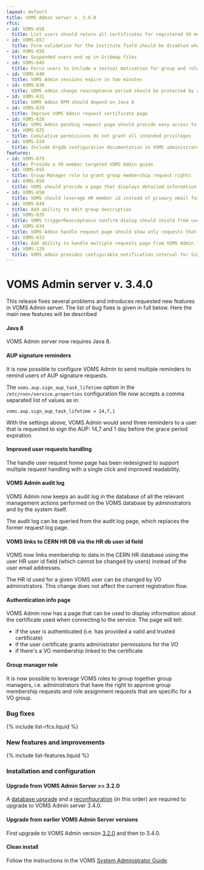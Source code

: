 ```yaml
---
layout: default
title: VOMS Admin server v. 3.4.0
rfcs:
- id: VOMS-658
  title: List users should return all certificates for registered VO members
- id: VOMS-657
  title: Form validation for the Institute field should be disabled when HR DB integration is on
- id: VOMS-656
  title: Suspended users end up in Gridmap files
- id: VOMS-645
  title: Force users to include a textual motivation for group and role requests
- id: VOMS-640
  title: VOMS Admin sessions expire in two minutes
- id: VOMS-636
  title: VOMS admin change reacceptance period should be protected by a confirmation dialog
- id: VOMS-631
  title: VOMS Admin RPM should depend on Java 8
- id: VOMS-629
  title: Improve VOMS Admin request certificate page
- id: VOMS-628
  title: VOMS Admin pending request page should provide easy access to requestor email address
- id: VOMS-625
  title: Cumulative permissions do not grant all intended privileges
- id: VOMS-524
  title: Include Orgdb configuration documentation in VOMS administrator guide
features:
- id: VOMS-675
  title: Provide a VO member targeted VOMS Admin guide
- id: VOMS-655
  title: Group-Manager role to grant group membership request rights
- id: VOMS-654
  title: VOMS should provide a page that displays detailed information about the certificate used to connect to the service
- id: VOMS-650
  title: VOMS should leverage HR member id instead of primary email for linking VOMS and HR membership
- id: VOMS-649
  title: Add ability to edit group description
- id: VOMS-635
  title: VOMS triggerReacceptance confirm dialog should shield from user mistakes
- id: VOMS-634
  title: VOMS Admin handle request page should show only requests that can be handled by an administrator
- id: VOMS-633
  title: Add ability to handle multiple requests page from VOMS Admin "Handle requests" page
- id: VOMS-129
  title: VOMS admin provides configurable notification interval for Sign AUP messages
---
```


# VOMS Admin server v. 3.4.0

This release fixes several problems and introduces requested new features in
VOMS Admin server. The list of bug fixes is given in full below. Here the main
new features will be described

#### Java 8

VOMS Admin server now requires Java 8.

#### AUP signature reminders

It is now possible to configure VOMS Admin to send multiple reminders to remind
users of AUP signature requests.

The `voms.aup.sign_aup_task_lifetime` option in the `/etc/<vo>/service.properties` configuration
file now accepts a comma separated list of values as in:

    voms.aup.sign_aup_task_lifetime = 14,7,1

With the settings above, VOMS Admin would send three reminders to a user that is requested
to sign the AUP: 14,7 and 1 day before the grace period expiration.

#### Improved user requests handling

The handle user request home page has been redesigned to support multiple request handling
with a single click and improved readability.

#### VOMS Admin audit log

VOMS Admin now keeps an audit log in the database of all the relevant
management actions performed on the VOMS database by administrators and by the
system itself.

The audit log can be queried from the audit log page, which replaces the former
request log page.

#### VOMS links to CERN HR DB via the HR db user id field

VOMS now links membership to data in the CERN HR database using the user HR user id field (which
cannot be changed by users) instead of the user email addresses.

The HR id used for a given VOMS user can be changed by VO administrators. This change 
does not affect the current registration flow.

#### Authentication info page

VOMS Admin now has a page that can be used to display information about the
certificate used when connecting to the service. The page will tell:

- if the user is authenticated (i.e. has provided a valid and trusted certificate)
- if the user certificate grants administrator permissions for the VO
- if there's a VO membership linked to the certificate

#### Group manager role

It is now possible to leverage VOMS roles to group together group managers,
i.e. administrators that have the right to approve group membership requests
and role assignment requests that are specific for a VO group.

### Bug fixes

{% include list-rfcs.liquid %}

### New features and improvements

{% include list-features.liquid %}

### Installation and configuration

#### Upgrade from VOMS Admin Server >= 3.2.0

A [database upgrade][db-upgrade] and a [reconfiguration][reconf] (in this order) are
required to upgrade to VOMS Admin server 3.4.0.

#### Upgrade from earlier VOMS Admin Server versions

First upgrade to VOMS Admin version [3.2.0][voms-admin-320-rn] and then to 3.4.0.

#### Clean install

Follow the instructions in the VOMS [System Administrator Guide][sysadmin-guide].

[voms-website]: http://italiangrid.github.io/voms
[sysadmin-guide]:{{site.baseurl}}/documentation/sysadmin-guide/3.0.5
[sysadmin-guide-db-upgrade]:{{site.baseurl}}/documentation/sysadmin-guide/3.0.5/#db-upgrade
[voms-admin-guide]: {{site.baseurl}}/documentation/voms-admin-guide/3.4.0
[voms-admin-320-rn]: {{site.baseurl}}/release-notes/voms-admin-server/3.2.0
[reconf]: {{site.baseurl}}/documentation/sysadmin-guide/3.0.5/#reconf
[db-upgrade]: {{site.baseurl}}/documentation/sysadmin-guide/3.0.5/#db-upgrade
